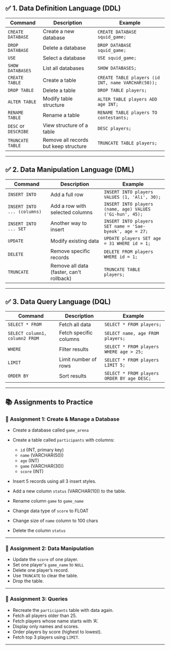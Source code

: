 
## ✅ **1. Data Definition Language (DDL)**

| Command              | Description                           | Example                                            |
| -------------------- | ------------------------------------- | -------------------------------------------------- |
| `CREATE DATABASE`    | Create a new database                 | `CREATE DATABASE squid_game;`                      |
| `DROP DATABASE`      | Delete a database                     | `DROP DATABASE squid_game;`                        |
| `USE`                | Select a database                     | `USE squid_game;`                                  |
| `SHOW DATABASES`     | List all databases                    | `SHOW DATABASES;`                                  |
| `CREATE TABLE`       | Create a table                        | `CREATE TABLE players (id INT, name VARCHAR(50));` |
| `DROP TABLE`         | Delete a table                        | `DROP TABLE players;`                              |
| `ALTER TABLE`        | Modify table structure                | `ALTER TABLE players ADD age INT;`                 |
| `RENAME TABLE`       | Rename a table                        | `RENAME TABLE players TO contestants;`             |
| `DESC` or `DESCRIBE` | View structure of a table             | `DESC players;`                                    |
| `TRUNCATE TABLE`     | Remove all records but keep structure | `TRUNCATE TABLE players;`                          |

---

## ✅ **2. Data Manipulation Language (DML)**

| Command                     | Description                              | Example                                                  |
| --------------------------- | ---------------------------------------- | -------------------------------------------------------- |
| `INSERT INTO`               | Add a full row                           | `INSERT INTO players VALUES (1, 'Ali', 30);`             |
| `INSERT INTO ... (columns)` | Add a row with selected columns          | `INSERT INTO players (name, age) VALUES ('Gi-hun', 45);` |
| `INSERT INTO ... SET`       | Another way to insert                    | `INSERT INTO players SET name = 'Sae-byeok', age = 27;`  |
| `UPDATE`                    | Modify existing data                     | `UPDATE players SET age = 31 WHERE id = 1;`              |
| `DELETE`                    | Remove specific records                  | `DELETE FROM players WHERE id = 1;`                      |
| `TRUNCATE`                  | Remove all data (faster, can't rollback) | `TRUNCATE TABLE players;`                                |

---

## ✅ **3. Data Query Language (DQL)**

| Command                        | Description            | Example                                    |
| ------------------------------ | ---------------------- | ------------------------------------------ |
| `SELECT * FROM`                | Fetch all data         | `SELECT * FROM players;`                   |
| `SELECT column1, column2 FROM` | Fetch specific columns | `SELECT name, age FROM players;`           |
| `WHERE`                        | Filter results         | `SELECT * FROM players WHERE age > 25;`    |
| `LIMIT`                        | Limit number of rows   | `SELECT * FROM players LIMIT 5;`           |
| `ORDER BY`                     | Sort results           | `SELECT * FROM players ORDER BY age DESC;` |

---

## 📚 **Assignments to Practice**

### 🔹 **Assignment 1: Create & Manage a Database**

* Create a database called `game_arena`
* Create a table called `participants` with columns:

  * `id` (INT, primary key)
  * `name` (VARCHAR(50))
  * `age` (INT)
  * `game` (VARCHAR(30))
  * `score` (INT)
* Insert 5 records using all 3 insert styles.
* Add a new column `status` (VARCHAR(10)) to the table.
* Rename column `game` to `game_name`
* Change data type of `score` to FLOAT
* Change size of `name` column to 100 chars
* Delete the column `status`

---

### 🔹 **Assignment 2: Data Manipulation**

* Update the `score` of one player.
* Set one player's `game_name` to `NULL`
* Delete one player’s record.
* Use `TRUNCATE` to clear the table.
* Drop the table.

---

### 🔹 **Assignment 3: Queries**

* Recreate the `participants` table with data again.
* Fetch all players older than 25.
* Fetch players whose name starts with ‘A’.
* Display only names and scores.
* Order players by score (highest to lowest).
* Fetch top 3 players using `LIMIT`.

---

